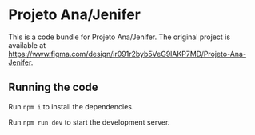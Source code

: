 
  # Projeto Ana/Jenifer

  This is a code bundle for Projeto Ana/Jenifer. The original project is available at https://www.figma.com/design/ir091r2byb5VeG9lAKP7MD/Projeto-Ana-Jenifer.

  ## Running the code

  Run `npm i` to install the dependencies.

  Run `npm run dev` to start the development server.
  